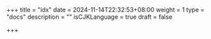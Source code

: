 +++
title = "idx"
date = 2024-11-14T22:32:53+08:00
weight = 1
type = "docs"
description = ""
isCJKLanguage = true
draft = false

+++

